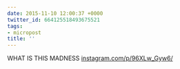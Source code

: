 ```yaml
---
date: 2015-11-10 12:00:37 +0000
twitter_id: 664125518493675521
tags:
- micropost
title: ''
---
```


WHAT IS THIS MADNESS [instagram.com/p/96XLw_Gyw6/](https://instagram.com/p/96XLw_Gyw6/)
